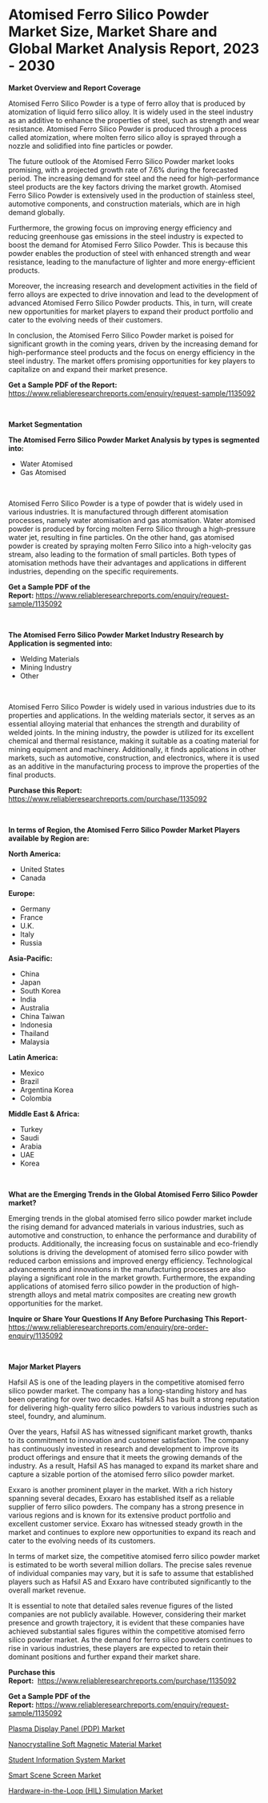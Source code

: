 <p><h1>Atomised Ferro Silico Powder Market Size, Market Share and Global Market Analysis Report, 2023 - 2030</h1></p><p><strong>Market Overview and Report Coverage</strong></p>
<p><p>Atomised Ferro Silico Powder is a type of ferro alloy that is produced by atomization of liquid ferro silico alloy. It is widely used in the steel industry as an additive to enhance the properties of steel, such as strength and wear resistance. Atomised Ferro Silico Powder is produced through a process called atomization, where molten ferro silico alloy is sprayed through a nozzle and solidified into fine particles or powder.</p><p>The future outlook of the Atomised Ferro Silico Powder market looks promising, with a projected growth rate of 7.6% during the forecasted period. The increasing demand for steel and the need for high-performance steel products are the key factors driving the market growth. Atomised Ferro Silico Powder is extensively used in the production of stainless steel, automotive components, and construction materials, which are in high demand globally.</p><p>Furthermore, the growing focus on improving energy efficiency and reducing greenhouse gas emissions in the steel industry is expected to boost the demand for Atomised Ferro Silico Powder. This is because this powder enables the production of steel with enhanced strength and wear resistance, leading to the manufacture of lighter and more energy-efficient products.</p><p>Moreover, the increasing research and development activities in the field of ferro alloys are expected to drive innovation and lead to the development of advanced Atomised Ferro Silico Powder products. This, in turn, will create new opportunities for market players to expand their product portfolio and cater to the evolving needs of their customers.</p><p>In conclusion, the Atomised Ferro Silico Powder market is poised for significant growth in the coming years, driven by the increasing demand for high-performance steel products and the focus on energy efficiency in the steel industry. The market offers promising opportunities for key players to capitalize on and expand their market presence.</p></p>
<p><strong>Get a Sample PDF of the Report:</strong> <a href="https://www.reliableresearchreports.com/enquiry/request-sample/1135092">https://www.reliableresearchreports.com/enquiry/request-sample/1135092</a></p>
<p>&nbsp;</p>
<p><strong>Market Segmentation</strong></p>
<p><strong>The Atomised Ferro Silico Powder Market Analysis by types is segmented into:</strong></p>
<p><ul><li>Water Atomised</li><li>Gas Atomised</li></ul></p>
<p>&nbsp;</p>
<p><p>Atomised Ferro Silico Powder is a type of powder that is widely used in various industries. It is manufactured through different atomisation processes, namely water atomisation and gas atomisation. Water atomised powder is produced by forcing molten Ferro Silico through a high-pressure water jet, resulting in fine particles. On the other hand, gas atomised powder is created by spraying molten Ferro Silico into a high-velocity gas stream, also leading to the formation of small particles. Both types of atomisation methods have their advantages and applications in different industries, depending on the specific requirements.</p></p>
<p><strong>Get a Sample PDF of the Report:</strong>&nbsp;<a href="https://www.reliableresearchreports.com/enquiry/request-sample/1135092">https://www.reliableresearchreports.com/enquiry/request-sample/1135092</a></p>
<p>&nbsp;</p>
<p><strong>The Atomised Ferro Silico Powder Market Industry Research by Application is segmented into:</strong></p>
<p><ul><li>Welding Materials</li><li>Mining Industry</li><li>Other</li></ul></p>
<p>&nbsp;</p>
<p><p>Atomised Ferro Silico Powder is widely used in various industries due to its properties and applications. In the welding materials sector, it serves as an essential alloying material that enhances the strength and durability of welded joints. In the mining industry, the powder is utilized for its excellent chemical and thermal resistance, making it suitable as a coating material for mining equipment and machinery. Additionally, it finds applications in other markets, such as automotive, construction, and electronics, where it is used as an additive in the manufacturing process to improve the properties of the final products.</p></p>
<p><strong>Purchase this Report:</strong>&nbsp; <a href="https://www.reliableresearchreports.com/purchase/1135092">https://www.reliableresearchreports.com/purchase/1135092</a></p>
<p>&nbsp;</p>
<p><strong>In terms of Region, the Atomised Ferro Silico Powder Market Players available by Region are:</strong></p>
<p>
    <p> <strong> North America: </strong>
        <ul>
            <li>United States</li>
            <li>Canada</li>
        </ul>
        </p> 
    <p> <strong> Europe: </strong>
        <ul>
            <li>Germany</li>
            <li>France</li>
            <li>U.K.</li>
            <li>Italy</li>
            <li>Russia</li>
        </ul>
        </p> 
    <p> <strong> Asia-Pacific: </strong>
        <ul>
            <li>China</li>
            <li>Japan</li>
            <li>South Korea</li>
            <li>India</li>
            <li>Australia</li>
            <li>China Taiwan</li>
            <li>Indonesia</li>
            <li>Thailand</li>
            <li>Malaysia</li>
        </ul>
        </p> 
    <p> <strong> Latin America: </strong>
        <ul>
            <li>Mexico</li>
            <li>Brazil</li>
            <li>Argentina Korea</li>
            <li>Colombia</li>
        </ul>
        </p> 
    <p> <strong> Middle East & Africa: </strong>
        <ul>
            <li>Turkey</li>
            <li>Saudi</li>
            <li>Arabia</li>
            <li>UAE</li>
            <li>Korea</li>
        </ul>
    </p>
    </p>
<p>&nbsp;</p>
<p><strong>What are the Emerging Trends in the Global Atomised Ferro Silico Powder market?</strong></p>
<p><p>Emerging trends in the global atomised ferro silico powder market include the rising demand for advanced materials in various industries, such as automotive and construction, to enhance the performance and durability of products. Additionally, the increasing focus on sustainable and eco-friendly solutions is driving the development of atomised ferro silico powder with reduced carbon emissions and improved energy efficiency. Technological advancements and innovations in the manufacturing processes are also playing a significant role in the market growth. Furthermore, the expanding applications of atomised ferro silico powder in the production of high-strength alloys and metal matrix composites are creating new growth opportunities for the market.</p></p>
<p><strong>Inquire or Share Your Questions If Any Before Purchasing This Report</strong>- <a href="https://www.reliableresearchreports.com/enquiry/pre-order-enquiry/1135092">https://www.reliableresearchreports.com/enquiry/pre-order-enquiry/1135092</a></p>
<p>&nbsp;</p>
<p><strong>Major Market Players</strong></p>
<p><p>Hafsil AS is one of the leading players in the competitive atomised ferro silico powder market. The company has a long-standing history and has been operating for over two decades. Hafsil AS has built a strong reputation for delivering high-quality ferro silico powders to various industries such as steel, foundry, and aluminum.</p><p>Over the years, Hafsil AS has witnessed significant market growth, thanks to its commitment to innovation and customer satisfaction. The company has continuously invested in research and development to improve its product offerings and ensure that it meets the growing demands of the industry. As a result, Hafsil AS has managed to expand its market share and capture a sizable portion of the atomised ferro silico powder market.</p><p>Exxaro is another prominent player in the market. With a rich history spanning several decades, Exxaro has established itself as a reliable supplier of ferro silico powders. The company has a strong presence in various regions and is known for its extensive product portfolio and excellent customer service. Exxaro has witnessed steady growth in the market and continues to explore new opportunities to expand its reach and cater to the evolving needs of its customers.</p><p>In terms of market size, the competitive atomised ferro silico powder market is estimated to be worth several million dollars. The precise sales revenue of individual companies may vary, but it is safe to assume that established players such as Hafsil AS and Exxaro have contributed significantly to the overall market revenue.</p><p>It is essential to note that detailed sales revenue figures of the listed companies are not publicly available. However, considering their market presence and growth trajectory, it is evident that these companies have achieved substantial sales figures within the competitive atomised ferro silico powder market. As the demand for ferro silico powders continues to rise in various industries, these players are expected to retain their dominant positions and further expand their market share.</p></p>
<p><strong>Purchase this Report:</strong>&nbsp;&nbsp;<a href="https://www.reliableresearchreports.com/purchase/1135092">https://www.reliableresearchreports.com/purchase/1135092</a></p>
<p></p>
<p><strong>Get a Sample PDF of the Report:</strong>&nbsp;<a href="https://www.reliableresearchreports.com/enquiry/request-sample/1135092">https://www.reliableresearchreports.com/enquiry/request-sample/1135092</a></p>
<p><p><a href="https://medium.com/@jessicaelliott65/plasma-display-panel-pdp-market-focuses-on-market-share-size-and-projected-forecast-till-2030-d11d8be6c951">Plasma Display Panel (PDP) Market</a></p><p><a href="https://www.linkedin.com/pulse/nanocrystalline-soft-magnetic-material-market-size-growth-forecast/">Nanocrystalline Soft Magnetic Material Market</a></p><p><a href="https://medium.com/@melissaarnold2022/student-information-system-market-report-reveals-the-latest-trends-and-growth-opportunities-of-this-555f18c61d20">Student Information System Market</a></p><p><a href="https://www.linkedin.com/pulse/smart-scene-screen-market-size-2023-2030-global-industrial/">Smart Scene Screen Market</a></p><p><a href="https://www.linkedin.com/pulse/hardware-in-the-loop-hil-simulation-market-size-share/">Hardware-in-the-Loop (HIL) Simulation Market</a></p></p>